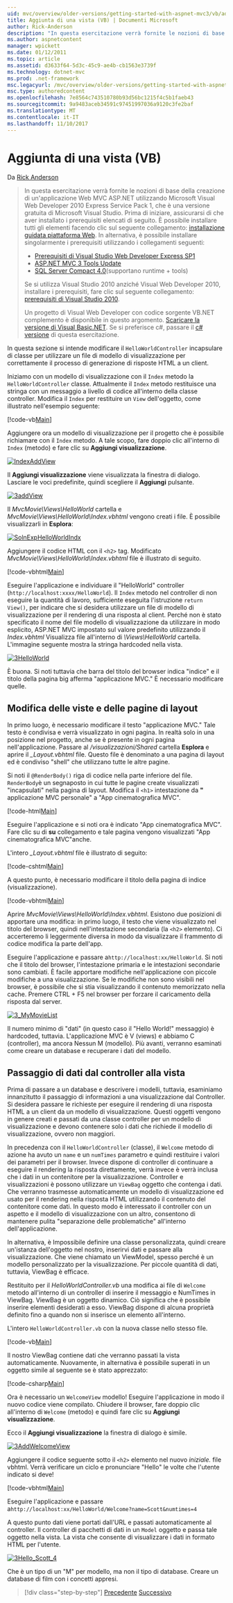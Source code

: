 ```yaml
---
uid: mvc/overview/older-versions/getting-started-with-aspnet-mvc3/vb/adding-a-view
title: Aggiunta di una vista (VB) | Documenti Microsoft
author: Rick-Anderson
description: "In questa esercitazione verrà fornite le nozioni di base della creazione di un'applicazione Web MVC ASP.NET utilizzando Microsoft Visual Web Developer 2010 Express Service Pack 1, ovvero..."
ms.author: aspnetcontent
manager: wpickett
ms.date: 01/12/2011
ms.topic: article
ms.assetid: d3633f64-5d3c-45c9-ae4b-cb1563e3739f
ms.technology: dotnet-mvc
ms.prod: .net-framework
msc.legacyurl: /mvc/overview/older-versions/getting-started-with-aspnet-mvc3/vb/adding-a-view
msc.type: authoredcontent
ms.openlocfilehash: 7e8564c743510780b93d56bc1215f4c5b1faeb43
ms.sourcegitcommit: 9a9483aceb34591c97451997036a9120c3fe2baf
ms.translationtype: MT
ms.contentlocale: it-IT
ms.lasthandoff: 11/10/2017
---
```

<a name="adding-a-view-vb"></a>Aggiunta di una vista (VB)
====================
Da [Rick Anderson](https://github.com/Rick-Anderson)

> In questa esercitazione verrà fornite le nozioni di base della creazione di un'applicazione Web MVC ASP.NET utilizzando Microsoft Visual Web Developer 2010 Express Service Pack 1, che è una versione gratuita di Microsoft Visual Studio. Prima di iniziare, assicurarsi di che aver installato i prerequisiti elencati di seguito. È possibile installare tutti gli elementi facendo clic sul seguente collegamento: [installazione guidata piattaforma Web](https://www.microsoft.com/web/gallery/install.aspx?appid=VWD2010SP1Pack). In alternativa, è possibile installare singolarmente i prerequisiti utilizzando i collegamenti seguenti:
> 
> - [Prerequisiti di Visual Studio Web Developer Express SP1](https://www.microsoft.com/web/gallery/install.aspx?appid=VWD2010SP1Pack)
> - [ASP.NET MVC 3 Tools Update](https://www.microsoft.com/web/gallery/install.aspx?appsxml=&amp;appid=MVC3)
> - [SQL Server Compact 4.0](https://www.microsoft.com/web/gallery/install.aspx?appid=SQLCE;SQLCEVSTools_4_0)(supportano runtime + tools)
> 
> Se si utilizza Visual Studio 2010 anziché Visual Web Developer 2010, installare i prerequisiti, fare clic sul seguente collegamento: [prerequisiti di Visual Studio 2010](https://www.microsoft.com/web/gallery/install.aspx?appsxml=&amp;appid=VS2010SP1Pack).
> 
> Un progetto di Visual Web Developer con codice sorgente VB.NET complemento è disponibile in questo argomento. [Scaricare la versione di Visual Basic.NET](https://code.msdn.microsoft.com/Introduction-to-MVC-3-10d1b098). Se si preferisce c#, passare il [c# versione](../cs/adding-a-view.md) di questa esercitazione.


In questa sezione si intende modificare il `HelloWorldController` incapsulare di classe per utilizzare un file di modello di visualizzazione per correttamente il processo di generazione di risposte HTML a un client.

Iniziamo con un modello di visualizzazione con il `Index` metodo la `HelloWorldController` classe. Attualmente il `Index` metodo restituisce una stringa con un messaggio a livello di codice all'interno della classe controller. Modifica il `Index` per restituire un `View` dell'oggetto, come illustrato nell'esempio seguente:

[!code-vb[Main](adding-a-view/samples/sample1.vb)]

Aggiungere ora un modello di visualizzazione per il progetto che è possibile richiamare con il `Index` metodo. A tale scopo, fare doppio clic all'interno di `Index` (metodo) e fare clic su **Aggiungi visualizzazione**.

[![IndexAddView](adding-a-view/_static/image2.png "IndexAddView")](adding-a-view/_static/image1.png)

Il **Aggiungi visualizzazione** viene visualizzata la finestra di dialogo. Lasciare le voci predefinite, quindi scegliere il **Aggiungi** pulsante.

[![3addView](adding-a-view/_static/image4.png "3addView")](adding-a-view/_static/image3.png)

Il *MvcMovie\Views\HelloWorld* cartella e *MvcMovie\Views\HelloWorld\Index.vbhtml* vengono creati i file. È possibile visualizzarli in **Esplora**:

[![SolnExpHelloWorldIndx](adding-a-view/_static/image6.png "SolnExpHelloWorldIndx")](adding-a-view/_static/image5.png)

Aggiungere il codice HTML con il `<h2>` tag. Modificato *MvcMovie\Views\HelloWorld\Index.vbhtml* file è illustrato di seguito.

[!code-vbhtml[Main](adding-a-view/samples/sample2.vbhtml)]

Eseguire l'applicazione e individuare il &quot;HelloWorld&quot; controller (`http://localhost:xxxx/HelloWorld`). Il `Index` metodo nel controller di non eseguire la quantità di lavoro, sufficiente eseguita l'istruzione `return View()`, per indicare che si desidera utilizzare un file di modello di visualizzazione per il rendering di una risposta al client. Perché non è stato specificato il nome del file modello di visualizzazione da utilizzare in modo esplicito, ASP.NET MVC impostato sul valore predefinito utilizzando il *Index.vbhtml* Visualizza file all'interno di *\Views\HelloWorld* cartella. L'immagine seguente mostra la stringa hardcoded nella vista.

[![3HelloWorld](adding-a-view/_static/image8.png "3HelloWorld")](adding-a-view/_static/image7.png)

È buona. Si noti tuttavia che barra del titolo del browser indica &quot;indice&quot; e il titolo della pagina big afferma &quot;applicazione MVC.&quot; È necessario modificare quelle.

## <a name="changing-views-and-layout-pages"></a>Modifica delle viste e delle pagine di layout

In primo luogo, è necessario modificare il testo &quot;applicazione MVC.&quot; Tale testo è condivisa e verrà visualizzato in ogni pagina. In realtà solo in una posizione nel progetto, anche se è presente in ogni pagina nell'applicazione. Passare al */visualizzazioni/Shared* cartella **Esplora** e aprire il  *\_Layout.vbhtml* file. Questo file è denominato a una pagina di layout ed è condiviso &quot;shell&quot; che utilizzano tutte le altre pagine.

Si noti il `@RenderBody()` riga di codice nella parte inferiore del file. `RenderBody`è un segnaposto in cui tutte le pagine create visualizzati &quot;incapsulati&quot; nella pagina di layout. Modifica il `<h1>` intestazione da  **&quot;**  applicazione MVC personale&quot; a &quot;App cinematografica MVC&quot;.

[!code-html[Main](adding-a-view/samples/sample3.html)]

Eseguire l'applicazione e si noti ora è indicato &quot;App cinematografica MVC&quot;. Fare clic su di **su** collegamento e tale pagina vengono visualizzati &quot;App cinematografica MVC&quot;anche.

L'intero  *\_Layout.vbhtml* file è illustrato di seguito:

[!code-cshtml[Main](adding-a-view/samples/sample4.cshtml)]

A questo punto, è necessario modificare il titolo della pagina di indice (visualizzazione).

[!code-vbhtml[Main](adding-a-view/samples/sample5.vbhtml)]

Aprire *MvcMovie\Views\HelloWorld\Index.vbhtml*. Esistono due posizioni di apportare una modifica: in primo luogo, il testo che viene visualizzato nel titolo del browser, quindi nell'intestazione secondaria (la `<h2>` elemento). Ci accerteremo li leggermente diversa in modo da visualizzare il frammento di codice modifica la parte dell'app.

Eseguire l'applicazione e passare a`http://localhost:xx/HelloWorld`. Si noti che il titolo del browser, l'intestazione primaria e le intestazioni secondarie sono cambiati. È facile apportare modifiche nell'applicazione con piccole modifiche a una visualizzazione. Se le modifiche non sono visibili nel browser, è possibile che si stia visualizzando il contenuto memorizzato nella cache. Premere CTRL + F5 nel browser per forzare il caricamento della risposta dal server.

[![3_MyMovieList](adding-a-view/_static/image10.png "3_MyMovieList")](adding-a-view/_static/image9.png)

Il numero minimo di &quot;dati&quot; (in questo caso il &quot;Hello World!&quot; messaggio) è hardcoded, tuttavia. L'applicazione MVC è V (views) e abbiamo C (controller), ma ancora Nessun M (modello). Più avanti, verranno esaminati come creare un database e recuperare i dati del modello.

## <a name="passing-data-from-the-controller-to-the-view"></a>Passaggio di dati dal controller alla vista

Prima di passare a un database e descrivere i modelli, tuttavia, esaminiamo innanzitutto il passaggio di informazioni a una visualizzazione dal Controller. Si desidera passare le richieste per eseguire il rendering di una risposta HTML a un client da un modello di visualizzazione. Questi oggetti vengono in genere creati e passati da una classe controller per un modello di visualizzazione e devono contenere solo i dati che richiede il modello di visualizzazione, ovvero non maggiori.

In precedenza con il `HelloWorldController` (classe), il `Welcome` metodo di azione ha avuto un `name` e un `numTimes` parametro e quindi restituire i valori dei parametri per il browser. Invece dispone di controller di continuare a eseguire il rendering la risposta direttamente, verrà invece è verrà inclusa che i dati in un contenitore per la visualizzazione. Controller e visualizzazioni è possono utilizzare un `ViewBag` oggetto che contenga i dati. Che verranno trasmesse automaticamente un modello di visualizzazione ed usato per il rendering nella risposta HTML utilizzando il contenuto del contenitore come dati. In questo modo è interessato il controller con un aspetto e il modello di visualizzazione con un altro, consentono di mantenere pulita &quot;separazione delle problematiche&quot; all'interno dell'applicazione.

In alternativa, è Impossibile definire una classe personalizzata, quindi creare un'istanza dell'oggetto nel nostro, inserirvi dati e passare alla visualizzazione. Che viene chiamato un ViewModel, spesso perché è un modello personalizzato per la visualizzazione. Per piccole quantità di dati, tuttavia, ViewBag è efficace.

Restituito per il *HelloWorldController.vb* una modifica ai file di `Welcome` metodo all'interno di un controller di inserire il messaggio e NumTimes in ViewBag. ViewBag è un oggetto dinamico. Ciò significa che è possibile inserire elementi desiderati a esso. ViewBag dispone di alcuna proprietà definito fino a quando non si inserisce un elemento all'interno.

L'intero `HelloWorldController.vb` con la nuova classe nello stesso file.

[!code-vb[Main](adding-a-view/samples/sample6.vb)]

Il nostro ViewBag contiene dati che verranno passati la vista automaticamente. Nuovamente, in alternativa è possibile superati in un oggetto simile al seguente se è stato apprezzato:

[!code-csharp[Main](adding-a-view/samples/sample7.cs)]

Ora è necessario un `WelcomeView` modello! Eseguire l'applicazione in modo il nuovo codice viene compilato. Chiudere il browser, fare doppio clic all'interno di `Welcome` (metodo) e quindi fare clic su **Aggiungi visualizzazione**.

Ecco il **Aggiungi visualizzazione** la finestra di dialogo è simile.

[![3AddWelcomeView](adding-a-view/_static/image12.png "3AddWelcomeView")](adding-a-view/_static/image11.png)

Aggiungere il codice seguente sotto il `<h2>` elemento nel nuovo *iniziale.* file vbhtml. Verrà verificare un ciclo e pronunciare &quot;Hello&quot; le volte che l'utente indicato si deve!

[!code-vbhtml[Main](adding-a-view/samples/sample8.vbhtml)]

Eseguire l'applicazione e passare a`http://localhost:xx/HelloWorld/Welcome?name=Scott&numtimes=4`

A questo punto dati viene portati dall'URL e passati automaticamente al controller. Il controller di pacchetti di dati in un `Model` oggetto e passa tale oggetto nella vista. La vista che consente di visualizzare i dati in formato HTML per l'utente.

[![3Hello_Scott_4](adding-a-view/_static/image14.png "3Hello_Scott_4")](adding-a-view/_static/image13.png)

Che è un tipo di un &quot;M&quot; per modello, ma non il tipo di database. Creare un database di film con i concetti appresi.

>[!div class="step-by-step"]
[Precedente](adding-a-controller.md)
[Successivo](adding-a-model.md)
